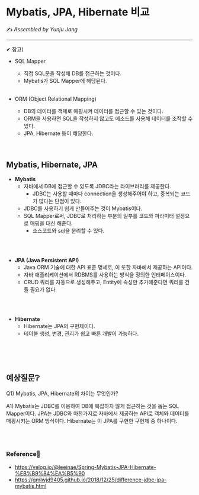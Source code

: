 # Mybatis, JPA, Hibernate 비교

:writing_hand: *Assembled by Yunju Jang*

<hr>



✔ 참고)

- SQL Mapper

  - 직접 SQL문을 작성해 DB를 접근하는 것이다.
  - Mybatis가 SQL Mapper에 해당된다.

  <br/>

- ORM (Object Relational Mapping)

  - DB의 데이터를 객체로 매핑시켜 데이터를 접근할 수 있는 것이다.
  - ORM을 사용하면 SQL을 작성하지 않고도 메소드를 사용해 데이터를 조작할 수 있다.
  - JPA, Hibernate 등이 해당한다.

  <br/>

  <br/>

## Mybatis, Hibernate, JPA

- <b>Mybatis</b>
  - 자바에서 DB에 접근할 수 있도록 JDBC라는 라이브러리를 제공한다.
    - JDBC는 사용할 때마다 connection을 생성해주어야 하고, 중복되는 코드가 많다는 단점이 있다.
  - JDBC를 사용하기 쉽게 만들어주는 것이 Mybatis이다.
  - SQL Mapper로써, JDBC로 처리하는 부분의 일부를 코드와 파라미터 설정으로 매핑을 대신 해준다.
    - 소스코드와 sql을 분리할 수 있다.

<br/>

<br/>

- <b>JPA (Java Persistent API)</b>
  - Java ORM 기술에 대한 API 표준 명세로, 이 또한 자바에서 제공하는 API이다.
  - 자바 애플리케이션에서 RDBMS를 사용하는 방식을 정의한 인터페이스이다.
  - CRUD 쿼리를 자동으로 생성해주고, Entity에 속성만 추가해준다면 쿼리를 건들 필요가 없다.

<br/>

<br/>

- <b>Hibernate</b>
  - Hibernate는 JPA의 구현체이다.
  - 테이블 생성, 변경, 관리가 쉽고 빠른 개발이 가능하다.

<br/>

<br/>

<br/>

## 예상질문❔

Q1) Mybatis, JPA, Hibernate의 차이는 무엇인가?

A1) Mybatis는 JDBC를 이용하여 DB에 복잡하지 않게 접근하는 것을 돕는 SQL Mapper이다. JPA는 JDBC와 마찬가지로 자바에서 제공하는 API로 객체와 데이터를 매핑시키는 ORM 방식이다. Hibernate는 이 JPA를 구현한 구현체 중 하나이다.

<br/>

<br/>

### Reference📖

- https://velog.io/@leeinae/Spring-Mybatis-JPA-Hibernate-%EB%B9%84%EA%B5%90
- https://gmlwjd9405.github.io/2018/12/25/difference-jdbc-jpa-mybatis.html
